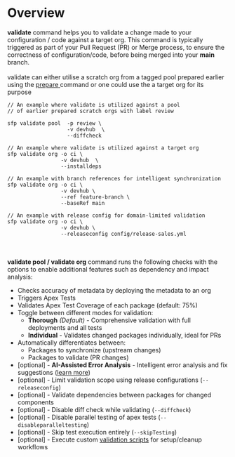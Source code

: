 # Overview

**validate** command helps you to validate a change made to your configuration / code against a target org.  This command is typically triggered as part of your Pull Request (PR) or Merge process, to ensure the correctness of configuration/code, before being merged into your **main** branch. \
\
validate can either utilise  a scratch org from a tagged pool prepared earlier using the [prepare](broken-reference)[ ](https://github.com/dxatscale/dxatscale-guide/blob/april-22/projects/sfpowerscripts/orchestrator/broken-reference/README.md)command or one could use the a target org for its purpose

```
// An example where validate is utilized against a pool 
// of earlier prepared scratch orgs with label review
 
sfp validate pool  -p review \
                   -v devhub  \
                   --diffcheck
```

```
// An example where validate is utilized against a target org 
sfp validate org -o ci \
                 -v devhub  \
                 --installdeps
```

```
// An example with branch references for intelligent synchronization
sfp validate org -o ci \
                 -v devhub \
                 --ref feature-branch \
                 --baseRef main
```

```
// An example with release config for domain-limited validation
sfp validate org -o ci \
                 -v devhub \
                 --releaseconfig config/release-sales.yml
```

\
\
**validate pool / validate org** command runs the following checks with the options to enable additional features such as dependency and impact analysis:

* Checks accuracy of metadata by deploying the metadata to an org
* Triggers Apex Tests
* Validates Apex Test Coverage of each package (default: 75%)
* Toggle between different modes for validation:
  * **Thorough** _(Default)_ - Comprehensive validation with full deployments and all tests
  * **Individual** - Validates changed packages individually, ideal for PRs
* Automatically differentiates between:
  * Packages to synchronize (upstream changes)
  * Packages to validate (PR changes)
* \[optional] - **AI-Assisted Error Analysis** - Intelligent error analysis and fix suggestions ([learn more](ai-assisted-error-analysis.md))
* \[optional] - Limit validation scope using release configurations (`--releaseconfig`)
* \[optional] - Validate dependencies between packages for changed components
* \[optional] - Disable diff check while validating (`--diffcheck`)
* \[optional] - Disable parallel testing of apex tests (`--disableparalleltesting`)
* \[optional] - Skip test execution entirely (`--skipTesting`)
* \[optional] - Execute custom [validation scripts](validation-scripts.md) for setup/cleanup workflows
